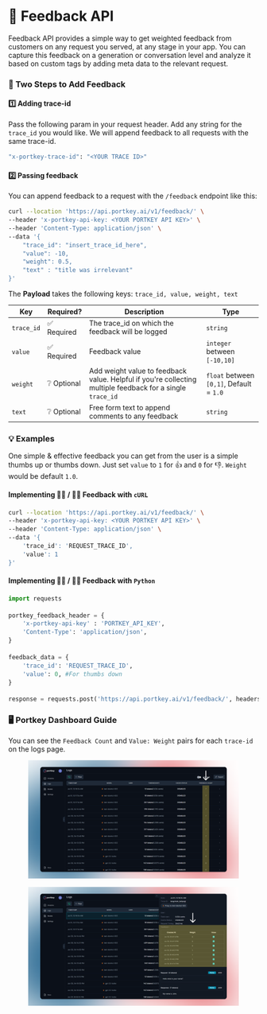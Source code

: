 # 📝 Feedback API

Feedback API provides a simple way to get weighted feedback from customers on any request you served, at any stage in your app. You can capture this feedback on a generation or conversation level and analyze it based on custom tags by adding meta data to the relevant request.

### **🔑 Two Steps to Add Feedback**

#### **1️⃣ Adding trace-id**

Pass the following param in your request header. Add any string for the `trace_id` you would like. We will append feedback to all requests with the same trace-id.

```sh
"x-portkey-trace-id": "<YOUR TRACE ID>"
```

#### **2️⃣ Passing feedback**

You can append feedback to a request with the `/feedback` endpoint like this:

```sh
curl --location 'https://api.portkey.ai/v1/feedback/' \
--header 'x-portkey-api-key: <YOUR PORTKEY API KEY>' \
--header 'Content-Type: application/json' \
--data '{
    "trace_id": "insert_trace_id_here",
    "value": -10,
    "weight": 0.5,
    "text" : "title was irrelevant"
}'
```

The **Payload** takes the following keys: `trace_id, value, weight, text`

| Key        | Required?  | Description                                                                                                | Type                                     |
| ---------- | ---------- | ---------------------------------------------------------------------------------------------------------- | ---------------------------------------- |
| `trace_id` | ✅ Required | The trace\_id on which the feedback will be logged                                                         | `string`                                 |
| `value`    | ✅ Required | Feedback value                                                                                             | `integer` between `[-10,10]`             |
| `weight`   | ❔ Optional | Add weight value to feedback value. Helpful if you're collecting multiple feedback for a single `trace_id` | `float` between `[0,1]`, Default = `1.0` |
| `text`     | ❔ Optional | Free form text to append comments to any feedback                                                          | `string`                                 |

### **💡 Examples**

One simple & effective feedback you can get from the user is a simple thumbs up or thumbs down. Just set `value` to `1` for 👍 and `0` for 👎. `Weight` would be default `1.0`.

#### **Implementing 👍🏻 / 👎🏻 Feedback with `cURL`**

```sh
curl --location 'https://api.portkey.ai/v1/feedback/' \
--header 'x-portkey-api-key: <YOUR PORTKEY API KEY>' \
--header 'Content-Type: application/json' \
--data '{
    'trace_id': 'REQUEST_TRACE_ID',
    'value': 1
}'
```

#### **Implementing 👍🏻 / 👎🏻 Feedback with `Python`**

```py
import requests

portkey_feedback_header = {
    'x-portkey-api-key' : 'PORTKEY_API_KEY',
    'Content-Type': 'application/json',
}

feedback_data = {
    'trace_id': 'REQUEST_TRACE_ID',
    'value': 0, #For thumbs down
}

response = requests.post('https://api.portkey.ai/v1/feedback/', headers=portkey_feedback_header, json=feedback_data)
```

### **🖥️ Portkey Dashboard Guide**

You can see the `Feedback Count` and `Value: Weight` pairs for each `trace-id` on the logs page.

<figure><img src="../.gitbook/assets/Feedback 1.png" alt=""><figcaption></figcaption></figure>

<figure><img src="../.gitbook/assets/Feedback 2.png" alt=""><figcaption></figcaption></figure>
